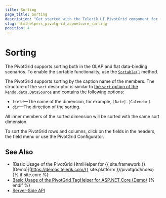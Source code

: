 ```yaml
---
title: Sorting
page_title: Sorting
description: "Get started with the Telerik UI PivotGrid component for {{ site.framework }} and learn how to sort a Telerik UI PivotGrid component for {{ site.framework }}."
slug: htmlhelpers_pivotgrid_aspnetcore_sorting
position: 4
---
```


# Sorting

The PivotGrid supports sorting both in the OLAP and flat data-binding scenarios. To enable the sortable functionality, use the [`Sortable()`](/api/Kendo.Mvc.UI.Fluent/PivotGridBuilder#sortable) method.

The PivotGrid supports sorting by the caption name of the members. The structure of the `sort` descriptor is similar to [the `sort` option of the `kendo.data.DataSource`](/api/datasource) and contains the following options:
- `field`&mdash;The name of the dimension, for example, `[Date].[Calendar]`.
- `dir`&mdash;The direction of the sorting.

All inner members of the sorted dimension will be sorted with the same sort dimension.

To sort the PivotGrid rows and columns, click on the fields in the headers, the field menu or use the PivotGrid Configurator.

## See Also

* [Basic Usage of the PivotGrid HtmlHelper for {{ site.framework }} (Demo)](https://demos.telerik.com/{{ site.platform }}/pivotgrid/index)
{% if site.core %}
* [Basic Usage of the PivotGrid TagHelper for ASP.NET Core (Demo)](https://demos.telerik.com/aspnet-core/pivotgrid/tag-helper)
{% endif %}
* [Server-Side API](/api/pivotgrid)
